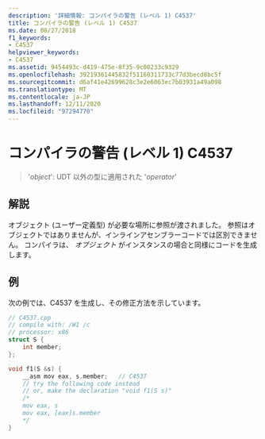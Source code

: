 ```yaml
---
description: '詳細情報: コンパイラの警告 (レベル 1) C4537'
title: コンパイラの警告 (レベル 1) C4537
ms.date: 08/27/2018
f1_keywords:
- C4537
helpviewer_keywords:
- C4537
ms.assetid: 9454493c-d419-475e-8f35-9c00233c9329
ms.openlocfilehash: 39219361445832f51160311733c77d3becd8bc5f
ms.sourcegitcommit: d6af41e42699628c3e2e6063ec7b03931a49a098
ms.translationtype: MT
ms.contentlocale: ja-JP
ms.lasthandoff: 12/11/2020
ms.locfileid: "97294770"
---
```

# <a name="compiler-warning-level-1-c4537"></a>コンパイラの警告 (レベル 1) C4537

> '*object*': UDT 以外の型に適用された '*operator*'

## <a name="remarks"></a>解説

オブジェクト (ユーザー定義型) が必要な場所に参照が渡されました。 参照はオブジェクトではありませんが、インラインアセンブラーコードでは区別できません。 コンパイラは、 *オブジェクト* がインスタンスの場合と同様にコードを生成します。

## <a name="example"></a>例

次の例では、C4537 を生成し、その修正方法を示しています。

```cpp
// C4537.cpp
// compile with: /W1 /c
// processor: x86
struct S {
    int member;
};

void f1(S &s) {
    __asm mov eax, s.member;   // C4537
    // try the following code instead
    // or, make the declaration "void f1(S s)"
    /*
    mov eax, s
    mov eax, [eax]s.member
    */
}
```

